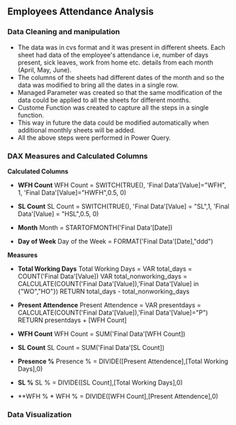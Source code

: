 ## Employees Attendance Analysis



### Data Cleaning and manipulation

* The data was in cvs format and it was present in different sheets. Each sheet had data of the employee's attendance i.e, number of days present, sick leaves, work from home etc. details from each month (April, May, June).
* The columns of the sheets had different dates of the month and so the data was modified to bring all the dates in a single row.
* Managed Parameter was created so that the same modification of the data could be applied to all the sheets for different months.
* Custome Function was created to capture all the steps in a single function.
* This way in future the data could be modified automatically when additional monthly sheets will be added.
* All the above steps were performed in Power Query.

### DAX Measures and Calculated Columns

**Calculated Columns**

* **WFH Count** 
WFH Count = SWITCH(TRUE(), 
                      'Final Data'[Value]="WFH", 1,
                      'Final Data'[Value]="HWFH",0.5,
                      0)
* **SL Count** 
SL Count = SWITCH(TRUE(),
                      'Final Data'[Value] = "SL",1,
                      'Final Data'[Value] = "HSL",0.5,
                      0)
* **Month**
Month = STARTOFMONTH('Final Data'[Date])

* **Day of Week**
Day of the Week = FORMAT('Final Data'[Date],"ddd")

**Measures**

* **Total Working Days**
Total Working Days = 
VAR total_days = COUNT('Final Data'[Value])
VAR total_nonworking_days = CALCULATE(COUNT('Final Data'[Value]),'Final Data'[Value] in {"WO","HO"})
RETURN total_days - total_nonworking_days

* **Present Attendence**
Present Attendence = 
VAR presentdays = CALCULATE(COUNT('Final Data'[Value]),'Final Data'[Value]="P")
RETURN presentdays + [WFH Count]

* **WFH Count**
WFH Count = SUM('Final Data'[WFH Count])

* **SL Count**
SL Count = SUM('Final Data'[SL Count])

* **Presence %**
Presence % = DIVIDE([Present Attendence],[Total Working Days],0)

* **SL %**
SL % = DIVIDE([SL Count],[Total Working Days],0)

* **WFH % *
WFH % = DIVIDE([WFH Count],[Present Attendence],0)

### Data Visualization

